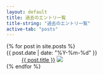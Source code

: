```yaml
---
layout: default
title: 過去のエントリ一覧
title-string: "過去のエントリ一覧"
active-tab: "posts"
---
```


<dl class="posts">
  {% for post in site.posts %}
  <dt>{{ post.date | date: "%Y-%m-%d" }}</dt>
  <dd>
  <a href="{{ BASE_PATH }}{{ post.url }}">{{ post.title }}</a>
  <a href="http://b.hatena.ne.jp/entry/http://www.xmisao.com{{ BASE_PATH }}{{ post.url }}"><img src="http://b.hatena.ne.jp/entry/image/http://www.xmisao.com{{ BASE_PATH }}{{ post.url }}"></a>
  </dd>
  {% endfor %}
</dl>
